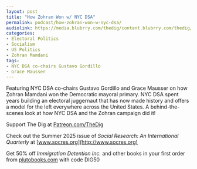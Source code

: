 ```yaml
---
layout: post
title: "How Zohran Won w/ NYC DSA"
permalink: podcast/how-zohran-won-w-nyc-dsa/
audiolink: https://media.blubrry.com/thedig/content.blubrry.com/thedig/The_Dig-EP_493-NYCDSA.mp3
categories:
- Electoral Politics
- Socialism
- US Politics
- Zohran Mamdani
tags:
- NYC DSA co-chairs Gustavo Gordillo
- Grace Mausser
---
```


Featuring NYC DSA co-chairs Gustavo Gordillo and Grace Mausser on how Zohran Mamdani won the Democratic mayoral primary. NYC DSA spent years building an electoral juggernaut that has now made history and offers a model for the left everywhere across the United States. A behind-the-scenes look at how NYC DSA and the Zohran campaign did it!

Support The Dig at [Patreon.com/TheDig](http://Patreon.com/TheDig)

Check out the Summer 2025 issue of *Social Research: An International Quarterly* at [www.socres.org](http://www.socres.org)

Get 50% off *Immigration Detention Inc.* and other books in your first order from [plutobooks.com](http://plutobooks.com) with code DIG50


